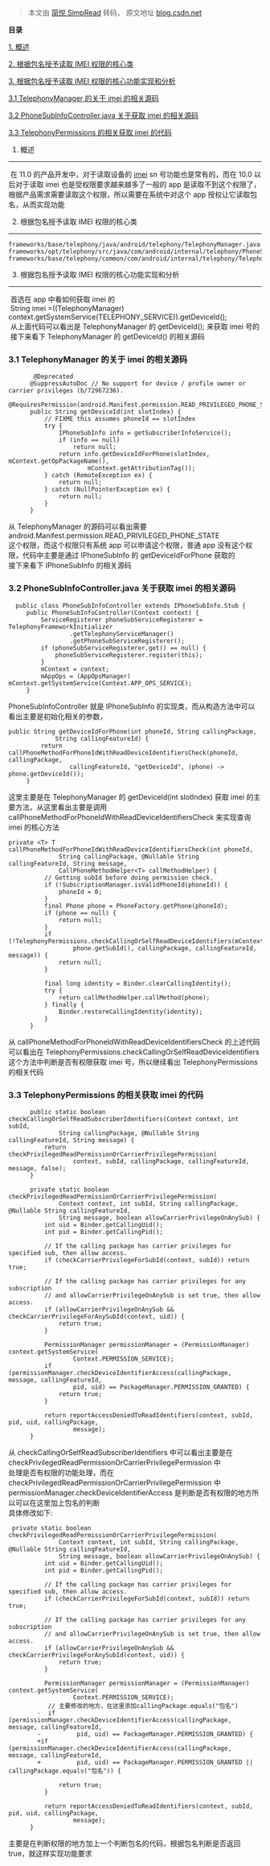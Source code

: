 > 本文由 [简悦 SimpRead](http://ksria.com/simpread/) 转码， 原文地址 [blog.csdn.net](https://blog.csdn.net/baidu_41666295/article/details/127232887)

**目录**

[1. 概述](#1.%E6%A6%82%E8%BF%B0)

[2. 根据包名授予读取 IMEI 权限的核心类](#t1)

[3. 根据包名授予读取 IMEI 权限的核心功能实现和分析](#t2)

[3.1 TelephonyManager 的关于 imei 的相关源码](#t3)

[3.2 PhoneSubInfoController.java 关于获取 imei 的相关源码](#t4)

[3.3 TelephonyPermissions 的相关获取 imei 的代码](#t5)

1. 概述
-----

 在 11.0 的产品开发中，对于读取设备的 [imei](https://so.csdn.net/so/search?q=imei&spm=1001.2101.3001.7020) sn 号功能也是常有的，而在 10.0 以后对于读取 imei 也是受权限要求越来越多了一般的 app 是读取不到这个权限了，根据产品需求需要读取这个权限，所以需要在系统中对这个 app 授权让它读取包名，从而实现功能

2. 根据包名授予读取 IMEI 权限的核心类
-----------------------

```
frameworks/base/telephony/java/android/telephony/TelephonyManager.java
frameworks/opt/telephony/src/java/com/android/internal/telephony/PhoneSubInfoController.java
frameworks/base/telephony/common/com/android/internal/telephony/TelephonyPermissions.java
```

3. 根据包名授予读取 IMEI 权限的核心功能实现和分析
-----------------------------

 首选在 app 中看如何获取 imei 的  
 String imei =((TelephonyManager) context.getSystemService(TELEPHONY_SERVICE)).getDeviceId();  
 从上面代码可以看出是 TelephonyManager 的 getDeviceId(); 来获取 imei 号的  
 接下来看下 TelephonyManager 的 getDeviceId() 的相关源码

### 3.1 TelephonyManager 的关于 imei 的相关源码

```
       @Deprecated
      @SuppressAutoDoc // No support for device / profile owner or carrier privileges (b/72967236).
      @RequiresPermission(android.Manifest.permission.READ_PRIVILEGED_PHONE_STATE)
      public String getDeviceId(int slotIndex) {
          // FIXME this assumes phoneId == slotIndex
          try {
              IPhoneSubInfo info = getSubscriberInfoService();
              if (info == null)
                  return null;
              return info.getDeviceIdForPhone(slotIndex, mContext.getOpPackageName(),
                      mContext.getAttributionTag());
          } catch (RemoteException ex) {
              return null;
          } catch (NullPointerException ex) {
              return null;
          }
      }
```

从 TelephonyManager 的源码可以看出需要 android.Manifest.permission.READ_PRIVILEGED_PHONE_STATE  
这个权限，而这个权限只有系统 app 可以申请这个权限，普通 app 没有这个权限，代码中主要是通过 IPhoneSubInfo 的 getDeviceIdForPhone 获取的  
接下来看下 IPhoneSubInfo 的相关源码

### 3.2 PhoneSubInfoController.java 关于获取 imei 的相关源码

```
  public class PhoneSubInfoController extends IPhoneSubInfo.Stub {
     public PhoneSubInfoController(Context context) {
         ServiceRegisterer phoneSubServiceRegisterer = TelephonyFrameworkInitializer
                 .getTelephonyServiceManager()
                 .getPhoneSubServiceRegisterer();
         if (phoneSubServiceRegisterer.get() == null) {
             phoneSubServiceRegisterer.register(this);
         }
         mContext = context;
         mAppOps = (AppOpsManager) mContext.getSystemService(Context.APP_OPS_SERVICE);
     }
```

PhoneSubInfoController 就是 IPhoneSubInfo 的实现类，而从构造方法中可以看出主要是初始化相关的参数，

```
public String getDeviceIdForPhone(int phoneId, String callingPackage,
             String callingFeatureId) {
         return callPhoneMethodForPhoneIdWithReadDeviceIdentifiersCheck(phoneId, callingPackage,
                 callingFeatureId, "getDeviceId", (phone) -> phone.getDeviceId());
     }
```

这里主要是在 TelephonyManager 的 getDeviceId(int slotIndex) 获取 imei 的主要方法，从这里看出主要是调用  
callPhoneMethodForPhoneIdWithReadDeviceIdentifiersCheck 来实现查询 imei 的核心方法

```
private <T> T callPhoneMethodForPhoneIdWithReadDeviceIdentifiersCheck(int phoneId,
              String callingPackage, @Nullable String callingFeatureId, String message,
              CallPhoneMethodHelper<T> callMethodHelper) {
          // Getting subId before doing permission check.
          if (!SubscriptionManager.isValidPhoneId(phoneId)) {
              phoneId = 0;
          }
          final Phone phone = PhoneFactory.getPhone(phoneId);
          if (phone == null) {
              return null;
          }
          if (!TelephonyPermissions.checkCallingOrSelfReadDeviceIdentifiers(mContext,
                  phone.getSubId(), callingPackage, callingFeatureId, message)) {
              return null;
          }
  
          final long identity = Binder.clearCallingIdentity();
          try {
              return callMethodHelper.callMethod(phone);
          } finally {
              Binder.restoreCallingIdentity(identity);
          }
      }
```

从 callPhoneMethodForPhoneIdWithReadDeviceIdentifiersCheck 的上述代码可以看出在 TelephonyPermissions.checkCallingOrSelfReadDeviceIdentifiers  
这个方法中判断是否有权限获取 imei 号，所以继续看出 TelephonyPermissions 的相关代码

### 3.3 TelephonyPermissions 的相关获取 imei 的代码

```
      public static boolean checkCallingOrSelfReadSubscriberIdentifiers(Context context, int subId,
              String callingPackage, @Nullable String callingFeatureId, String message) {
          return checkPrivilegedReadPermissionOrCarrierPrivilegePermission(
                  context, subId, callingPackage, callingFeatureId, message, false);
      }
  
      private static boolean checkPrivilegedReadPermissionOrCarrierPrivilegePermission(
              Context context, int subId, String callingPackage, @Nullable String callingFeatureId,
              String message, boolean allowCarrierPrivilegeOnAnySub) {
          int uid = Binder.getCallingUid();
          int pid = Binder.getCallingPid();
  
          // If the calling package has carrier privileges for specified sub, then allow access.
          if (checkCarrierPrivilegeForSubId(context, subId)) return true;
  
          // If the calling package has carrier privileges for any subscription
          // and allowCarrierPrivilegeOnAnySub is set true, then allow access.
          if (allowCarrierPrivilegeOnAnySub && checkCarrierPrivilegeForAnySubId(context, uid)) {
              return true;
          }
  
          PermissionManager permissionManager = (PermissionManager) context.getSystemService(
                  Context.PERMISSION_SERVICE);
          if (permissionManager.checkDeviceIdentifierAccess(callingPackage, message, callingFeatureId,
                  pid, uid) == PackageManager.PERMISSION_GRANTED) {
              return true;
          }
  
          return reportAccessDeniedToReadIdentifiers(context, subId, pid, uid, callingPackage,
                  message);
      }
```

从 checkCallingOrSelfReadSubscriberIdentifiers 中可以看出主要是在 checkPrivilegedReadPermissionOrCarrierPrivilegePermission 中  
处理是否有权限的功能处理，而在 checkPrivilegedReadPermissionOrCarrierPrivilegePermission 中  
permissionManager.checkDeviceIdentifierAccess 是判断是否有权限的地方所以可以在这里加上包名的判断  
具体修改如下:

```
 private static boolean checkPrivilegedReadPermissionOrCarrierPrivilegePermission(
              Context context, int subId, String callingPackage, @Nullable String callingFeatureId,
              String message, boolean allowCarrierPrivilegeOnAnySub) {
          int uid = Binder.getCallingUid();
          int pid = Binder.getCallingPid();
  
          // If the calling package has carrier privileges for specified sub, then allow access.
          if (checkCarrierPrivilegeForSubId(context, subId)) return true;
  
          // If the calling package has carrier privileges for any subscription
          // and allowCarrierPrivilegeOnAnySub is set true, then allow access.
          if (allowCarrierPrivilegeOnAnySub && checkCarrierPrivilegeForAnySubId(context, uid)) {
              return true;
          }
        
          PermissionManager permissionManager = (PermissionManager) context.getSystemService(
                  Context.PERMISSION_SERVICE);
           // 主要修改的地方，在这里添加callingPackage.equals("包名")
        -  if (permissionManager.checkDeviceIdentifierAccess(callingPackage, message, callingFeatureId,
        -          pid, uid) == PackageManager.PERMISSION_GRANTED) {
        +if (permissionManager.checkDeviceIdentifierAccess(callingPackage, message, callingFeatureId,
        +          pid, uid) == PackageManager.PERMISSION_GRANTED || callingPackage.equals("包名")) {
 
              return true;
          }
  
          return reportAccessDeniedToReadIdentifiers(context, subId, pid, uid, callingPackage,
                  message);
      }
```

主要是在判断权限的地方加上一个判断包名的代码，根据包名判断是否返回 true，就这样实现功能要求